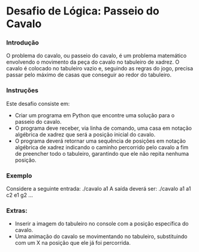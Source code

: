 # Desafio de Lógica:  Passeio do Cavalo

### Introdução

O problema do cavalo, ou passeio do cavalo, é um problema matemático
envolvendo o movimento da peça do cavalo no tabuleiro de xadrez.
O cavalo é colocado no tabuleiro vazio e, seguindo as regras do jogo,
precisa passar pelo máximo de casas que conseguir ao redor do tabuleiro.

### Instruções
Este desafio consiste em:
- Criar um programa em Python que encontre uma solução para o passeio do
cavalo.
- O programa deve receber, via linha de comando, uma casa em notação
algébrica de xadrez que será a posição inicial do cavalo.
- O programa deverá retornar uma sequência de posições em notação
algébrica de xadrez indicando o caminho percorrido pelo cavalo a fim de
preencher todo o tabuleiro, garantindo que ele não repita nenhuma
posição.

### Exemplo
Considere a seguinte entrada:
./cavalo a1
A saída deverá ser:
./cavalo a1
a1
c2
e1
g2
...

### Extras:
- Inserir a imagem do tabuleiro no console com a posição específica do
cavalo.
- Uma animação do cavalo se movimentando no tabuleiro, substituindo com
um X na posição que ele já foi percorrida.